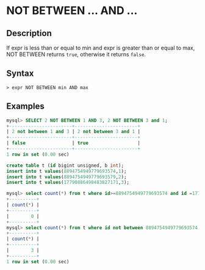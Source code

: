 # **NOT BETWEEN ... AND ...**

## **Description**

If expr is less than or equal to min and expr is greater than or equal to max, NOT BETWEEN returns `true`, otherwise it returns `false`.

## **Syntax**

```
> expr NOT BETWEEN min AND max
```

## **Examples**

```sql
mysql> SELECT 2 NOT BETWEEN 1 AND 3, 2 NOT BETWEEN 3 and 1;
+-----------------------+-----------------------+
| 2 not between 1 and 3 | 2 not between 3 and 1 |
+-----------------------+-----------------------+
| false                 | true                  |
+-----------------------+-----------------------+
1 row in set (0.00 sec)
```

```sql
create table t (id bigint unsigned, b int);
insert into t values(8894754949779693574,1);
insert into t values(8894754949779693579,2);
insert into t values(17790886498483827171,3);

mysql> select count(*) from t where id>=8894754949779693574 and id =17790886498483827171 order by 1 asc;
+----------+
| count(*) |
+----------+
|        0 |
+----------+
mysql> select count(*) from t where id not between 8894754949779693574 and 17790886498483827171;
+----------+
| count(*) |
+----------+
|        3 |
+----------+
1 row in set (0.00 sec)
```
